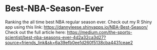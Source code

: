 # Best-NBA-Season-Ever
Ranking the all time best NBA regular season ever.
Check out my R Shiny app using this link: https://dannyleese.shinyapps.io/NBA-Best-Season/
Check out the full article here: https://medium.com/the-sports-scientist/best-nba-seasons-ever-4d2a32ca3d27?source=friends_link&sk=6a39efb0ee1d260f5138cba4431ceae2
